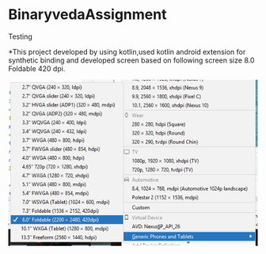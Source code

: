 # BinaryvedaAssignment
Testing

*This project developed by using kotlin,used kotlin android extension for synthetic binding
and developed screen based on following screen size 8.0 Foldable 420 dpi.



![alt text](https://raw.githubusercontent.com/PrabhuAmma/BinaryvedaAssignment/master/size.png)
